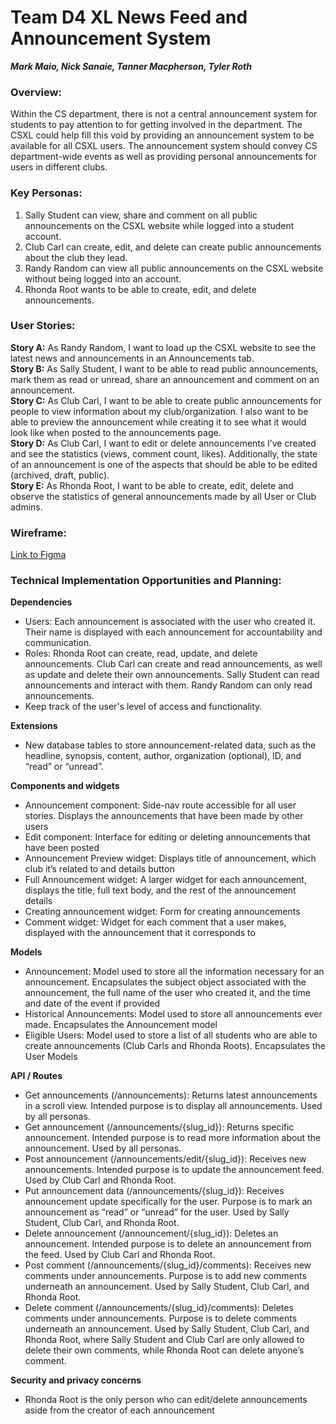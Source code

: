 # Team D4 XL News Feed and Announcement System

**_Mark Maio, Nick Sanaie, Tanner Macpherson, Tyler Roth_**

### Overview:

Within the CS department, there is not a central announcement system for students to pay attention to for getting involved in the department. The CSXL could help fill this void by providing an announcement system to be available for all CSXL users. The announcement system should convey CS department-wide events as well as providing personal announcements for users in different clubs.

### Key Personas:

1. Sally Student can view, share and comment on all public announcements on the CSXL website while logged into a student account.
2. Club Carl can create, edit, and delete can create public announcements about the club they lead.
3. Randy Random can view all public announcements on the CSXL website without being logged into an account.
4. Rhonda Root wants to be able to create, edit, and delete announcements.

### User Stories:

**Story A:** As Randy Random, I want to load up the CSXL website to see the latest news and announcements in an Announcements tab.\
**Story B:** As Sally Student, I want to be able to read public announcements, mark them as read or unread, share an announcement and comment on an announcement.\
**Story C:** As Club Carl, I want to be able to create public announcements for people to view information about my club/organization. I also want to be able to preview the announcement while creating it to see what it would look like when posted to the announcements page.\
**Story D:** As Club Carl, I want to edit or delete announcements I’ve created and see the statistics (views, comment count, likes). Additionally, the state of an announcement is one of the aspects that should be able to be edited (archived, draft, public).\
**Story E:** As Rhonda Root, I want to be able to create, edit, delete and observe the statistics of general announcements made by all User or Club admins.

### Wireframe:

[Link to Figma](https://www.figma.com/file/Jw80bpoSo5m65dmwR55eiH/COMP-590-Wireframes?type=design&node-id=0-1&mode=design&t=CdiZZleCVddNPrhE-0)

### Technical Implementation Opportunities and Planning:

**Dependencies**

- Users: Each announcement is associated with the user who created it. Their name is displayed with each announcement for accountability and communication.
- Roles: Rhonda Root can create, read, update, and delete announcements. Club Carl can create and read announcements, as well as update and delete their own announcements. Sally Student can read announcements and interact with them. Randy Random can only read announcements.
- Keep track of the user's level of access and functionality.

**Extensions**

- New database tables to store announcement-related data, such as the headline, synopsis, content, author, organization (optional), ID, and “read” or “unread”.

**Components and widgets**

- Announcement component: Side-nav route accessible for all user stories. Displays the announcements that have been made by other users
- Edit component: Interface for editing or deleting announcements that have been posted
- Announcement Preview widget: Displays title of announcement, which club it’s related to and details button
- Full Announcement widget: A larger widget for each announcement, displays the title, full text body, and the rest of the announcement details
- Creating announcement widget: Form for creating announcements
- Comment widget: Widget for each comment that a user makes, displayed with the announcement that it corresponds to

**Models**

- Announcement: Model used to store all the information necessary for an announcement. Encapsulates the subject object associated with the announcement, the full name of the user who created it, and the time and date of the event if provided
- Historical Announcements: Model used to store all announcements ever made. Encapsulates the Announcement model
- Eligible Users: Model used to store a list of all students who are able to create announcements (Club Carls and Rhonda Roots). Encapsulates the User Models

**API / Routes**

- Get announcements (/announcements): Returns latest announcements in a scroll view. Intended purpose is to display all announcements. Used by all personas.
- Get announcement (/announcements/{slug_id}): Returns specific announcement. Intended purpose is to read more information about the announcement. Used by all personas.
- Post announcement (/announcements/edit/{slug_id}): Receives new announcements. Intended purpose is to update the announcement feed. Used by Club Carl and Rhonda Root.
- Put announcement data (/announcements/{slug_id}): Receives announcement update specifically for the user. Purpose is to mark an announcement as “read” or “unread” for the user. Used by Sally Student, Club Carl, and Rhonda Root.
- Delete announcement (/announcement/{slug_id}): Deletes an announcement. Intended purpose is to delete an announcement from the feed. Used by Club Carl and Rhonda Root.
- Post comment (/announcements/{slug_id}/comments): Receives new comments under announcements. Purpose is to add new comments underneath an announcement. Used by Sally Student, Club Carl, and Rhonda Root.
- Delete comment (/announcements/{slug_id}/comments): Deletes comments under announcements. Purpose is to delete comments underneath an announcement. Used by Sally Student, Club Carl, and Rhonda Root, where Sally Student and Club Carl are only allowed to delete their own comments, while Rhonda Root can delete anyone’s comment.

**Security and privacy concerns**

- Rhonda Root is the only person who can edit/delete announcements aside from the creator of each announcement
